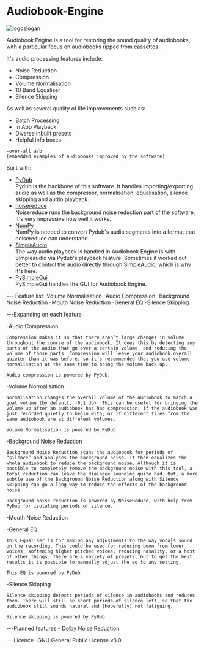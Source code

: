 # Audiobook-Engine

![logoslogan](https://user-images.githubusercontent.com/56782487/138974838-157e18d0-f6c3-4713-b925-e80b3420073d.png)


Audiobook Engine is a tool for restoring the sound quality of audiobooks, with a particular focus on audiobooks ripped from cassettes.

It's audio processing features include:
<div><ul>
	<li>Noise Reduction</li>
	<li>Compression</li>
	<li>Volume Normalisation</li>
	<li>10 Band Equaliser</li>
	<li>Silence Skipping</li>
</ul></div>

As well as several quality of life improvements such as:
<div><ul>
	<li>Batch Processing</li>
	<li>In App Playback</li>
	<li>Diverse inbuilt presets</li>
	<li>Helpful info boxes</li>
</ul></div>

	-over-all a/b
	[embedded examples of audiobooks improved by the software]
Built with:
<div><ul>
	<li><a href="https://github.com/jiaaro/pydub">PyDub</a></li>
		Pydub is the backbone of this software. It handles importing/exporting audio as well as the compressor, normalisation,
		equalisation, silence skipping and audio playback.
	<li><a href="https://github.com/timsainb/noisereduce">noisereduce</a></li>
		Noisereduce runs the background noise reduction part of the software. It's very impressive how well it works.
	<li><a href="https://numpy.org/">NumPy</a></li>
		NumPy is needed to convert Pydub's audio segments into a format that noisereduce can understand.
	<li><a href="https://github.com/hamiltron/py-simple-audio">SimpleAudio</a></li>
		The way audio playback is handled in Audiobook Engine is with Simpleaudio via Pydub's playback feature. Sometimes it worked out better to control the
		audio directly through SimpleAudio, which is why it's here.
	<li><a href="https://pysimplegui.readthedocs.io/en/latest/">PySimpleGui</a></li>
		PySimpleGui handles the GUI for Audiobook Engine.
</ul></div>

--- Feature list
	-Volume Normalisation
	-Audio Compression
	-Background Noise Reduction
	-Mouth Noise Reduction
	-General EQ
	-Silence Skipping

---Expanding on each feature

-Audio Compression

	Compression makes it so that there aren’t large changes in volume throughout the course of the audiobook. It does this by detecting any parts of the audio that go over a certain volume, and reducing the volume of those parts. Compression will leave your audiobook overall quieter than it was before, so it’s recommended that you use volume normalisation at the same time to bring the volume back up.
	
	Audio compression is powered by PyDub.


-Volume Normalisation

	Normalisation changes the overall volume of the audiobook to match a goal volume (by default, -0.1 db). This can be useful for bringing the volume up after an audiobook has had compression; if the audiobook was just recorded quietly to begin with; or if different files from the same audiobook are at different volumes.

	Volume Normalisation is powered by PyDub

-Background Noise Reduction

	Background Noise Reduction scans the audiobook for periods of “silence” and analyses the background noise. It then equalizes the whole audiobook to reduce the background noise. Although it is possible to completely remove the background noise with this tool, a total reduction can leave the dialogue sounding quite bad. But, a more subtle use of the Background Noise Reduction along with Silence Skipping can go a long way to reduce the effects of the background noise.

	Background noise reduction is powered by NoiseReduce, with help from PyDub for isolating periods of silence.

-Mouth Noise Reduction
	

-General EQ
	
	This Equaliser is for making any adjustments to the way vocals sound on the recording. This could be used for reducing boom from lower voices, softening higher pitched voices, reducing nasality, or a host of other things. There are a variety of presets, but to get the best results it is possible to manually adjust the eq to any setting.

	This EQ is powered by PyDub

-Silence Skipping

	Silence skipping detects periods of silence in audiobooks and reduces them. There will still be short periods of silence left, so that the audiobook still sounds natural and (hopefully) not fatiguing. 

	Silence skipping is powered by PyDub

---Planned features
	- Dolby Noise Reduction

---Licence
	-GNU General Public License v3.0
